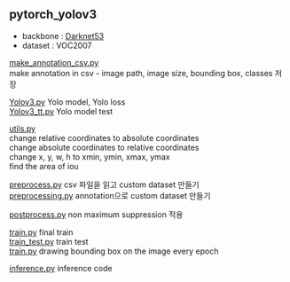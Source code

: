 ## pytorch_yolov3
- backbone : [Darknet53](https://github.com/mjw2705/object_detection/blob/master/Darknet53.py)
- dataset : VOC2007

[make_annotation_csv.py](https://github.com/mjw2705/object_detection/blob/master/make_annotation_csv.py)  
make annotation in csv - image path, image size, bounding box, classes 저장

[Yolov3.py](https://github.com/mjw2705/object_detection/blob/master/Yolov3.py)
Yolo model, Yolo loss  
[Yolov3_tt.py](https://github.com/mjw2705/object_detection/blob/master/Yolov3_tt.py)
Yolo model test

[utils.py](https://github.com/mjw2705/object_detection/blob/master/utils.py)  
change relative coordinates to absolute coordinates   
change absolute coordinates to relative coordinates  
change x, y, w, h to xmin, ymin, xmax, ymax  
find the area of iou 

[preprocess.py](https://github.com/mjw2705/object_detection/blob/master/preprocess.py)
csv 파일을 읽고 custom dataset 만들기  
[preprocessing.py](https://github.com/mjw2705/object_detection/blob/master/preprocessing.py)
annotation으로 custom dataset 만들기

[postprocess.py](https://github.com/mjw2705/object_detection/blob/master/postprocess.py)
non maximum suppression 적용

[train.py](https://github.com/mjw2705/object_detection/blob/master/train.py) 
final train  
[train_test.py](https://github.com/mjw2705/object_detection/blob/master/train_test.py)
train test  
[train.py](https://github.com/mjw2705/object_detection/blob/master/train_each_epoch.py)
drawing bounding box on the image every epoch

[inference.py](https://github.com/mjw2705/object_detection/blob/master/inference.py)
inference code
